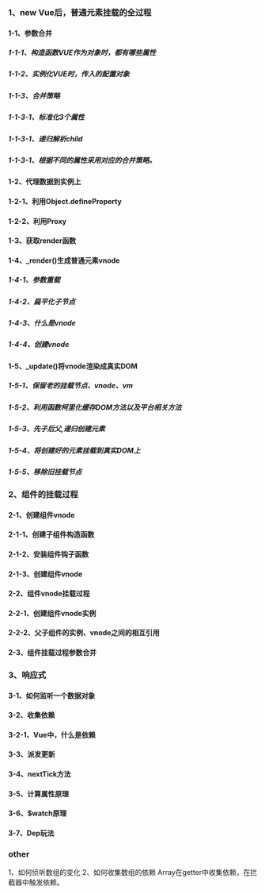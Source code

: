 ### 1、new Vue后，普通元素挂载的全过程
#### 1-1、参数合并
##### 1-1-1、构造函数VUE作为对象时，都有哪些属性
##### 1-1-2、实例化VUE时，传入的配置对象
##### 1-1-3、合并策略
##### 1-1-3-1、标准化3个属性
##### 1-1-3-1、递归解析child
##### 1-1-3-1、根据不同的属性采用对应的合并策略。
#### 1-2、代理数据到实例上
#### 1-2-1、利用Object.defineProperty
#### 1-2-2、利用Proxy
#### 1-3、获取render函数
#### 1-4、_render()生成普通元素vnode
##### 1-4-1、参数重载
##### 1-4-2、扁平化子节点
##### 1-4-3、什么是vnode
##### 1-4-4、创建vnode
#### 1-5、_update()将vnode渲染成真实DOM
##### 1-5-1、保留老的挂载节点、vnode、vm
##### 1-5-2、利用函数柯里化缓存DOM方法以及平台相关方法
##### 1-5-3、先子后父,递归创建元素
##### 1-5-4、将创建好的元素挂载到真实DOM上
##### 1-5-5、移除旧挂载节点
### 2、组件的挂载过程
#### 2-1、创建组件vnode
#### 2-1-1、创建子组件构造函数
#### 2-1-2、安装组件钩子函数
#### 2-1-3、创建组件vnode
#### 2-2、组件vnode挂载过程
#### 2-2-1、创建组件vnode实例
#### 2-2-2、父子组件的实例、vnode之间的相互引用
#### 2-3、组件挂载过程参数合并
### 3、响应式
#### 3-1、如何监听一个数据对象
#### 3-2、收集依赖
#### 3-2-1、Vue中，什么是依赖
#### 3-3、派发更新
#### 3-4、nextTick方法
#### 3-5、计算属性原理
#### 3-6、$watch原理
#### 3-7、Dep玩法

### other
1、如何侦听数组的变化
2、如何收集数组的依赖
Array在getter中收集依赖，在拦截器中触发依赖。









































